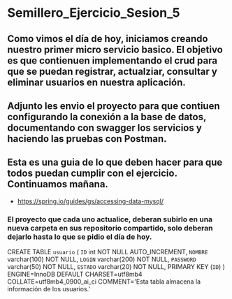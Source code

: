 # Semillero_Ejercicio_Sesion_5



## Como vimos el día de hoy, iniciamos creando nuestro primer micro servicio basico. El objetivo es que contienuen implementando el crud para que se puedan registrar, actualziar, consultar y eliminar usuarios en nuestra aplicación.

## Adjunto les envio el proyecto para que contiuen configurando la conexión a la base de datos, documentando con swagger los servicios y haciendo las pruebas con Postman.

## Esta es una guia de lo que deben hacer para que todos puedan cumplir con el ejercicio. Continuamos mañana.

* https://spring.io/guides/gs/accessing-data-mysql/

### El proyecto que cada uno actualice, deberan subirlo en una nueva carpeta en sus repositorio compartido, solo deberan dejarlo hasta lo que se pidio el día de hoy.

CREATE TABLE `usuario` (
  `ID` int NOT NULL AUTO_INCREMENT,
  `NOMBRE` varchar(100) NOT NULL,
  `LOGIN` varchar(200) NOT NULL,
  `PASSWORD` varchar(50) NOT NULL,
  `ESTADO` varchar(20) NOT NULL,
  PRIMARY KEY (`ID`)
) ENGINE=InnoDB DEFAULT CHARSET=utf8mb4 COLLATE=utf8mb4_0900_ai_ci COMMENT='Esta tabla almacena la información de los usuarios.'
